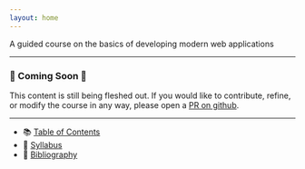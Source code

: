 ```yaml
---
layout: home
---
```


A guided course on the basics of developing modern web applications

---

### :construction: Coming Soon :construction: 

This content is still being fleshed out. If you would like to contribute, refine, or modify the course in any way, please open a [PR on github](https://github.com/JordanForeman/fundamentals).

---

* :books: [Table of Contents](/contents)
* :bookmark_tabs: [Syllabus](/syllabus)
* :link: [Bibliography](/bibliography)